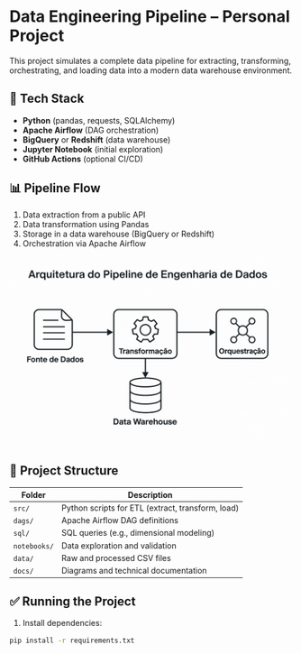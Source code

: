 # Data Engineering Pipeline – Personal Project

This project simulates a complete data pipeline for extracting, transforming, orchestrating, and loading data into a modern data warehouse environment.

## 🚀 Tech Stack

- **Python** (pandas, requests, SQLAlchemy)
- **Apache Airflow** (DAG orchestration)
- **BigQuery** or **Redshift** (data warehouse)
- **Jupyter Notebook** (initial exploration)
- **GitHub Actions** (optional CI/CD)

## 📊 Pipeline Flow

1. Data extraction from a public API
2. Data transformation using Pandas
3. Storage in a data warehouse (BigQuery or Redshift)
4. Orchestration via Apache Airflow

![Architecture](docs/arquitetura_pipeline.png)

## 📁 Project Structure

| Folder      | Description                             |
|-------------|-----------------------------------------|
| `src/`      | Python scripts for ETL (extract, transform, load) |
| `dags/`     | Apache Airflow DAG definitions          |
| `sql/`      | SQL queries (e.g., dimensional modeling)|
| `notebooks/`| Data exploration and validation         |
| `data/`     | Raw and processed CSV files             |
| `docs/`     | Diagrams and technical documentation    |

## ✅ Running the Project

1. Install dependencies:
```bash
pip install -r requirements.txt

